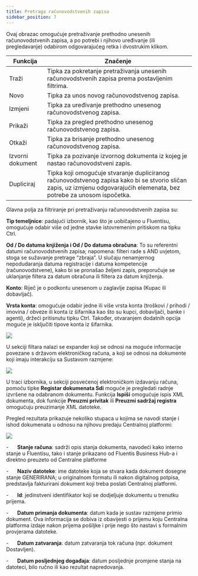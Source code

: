```yaml
---
title: Pretraga računovodstvenih zapisa
sidebar_position: 7
---
```


Ovaj obrazac omogućuje pretraživanje prethodno unesenih računovodstvenih zapisa, a po potrebi i njihovo uređivanje (ili pregledavanje) odabirom odgovarajućeg retka i dvostrukim klikom.



| Funkcija | Značenje |
| --- | --- |
| Traži | Tipka za pokretanje pretraživanja unesenih računovodstvenih zapisa prema postavljenim filtrima. |
| Novo | Tipka za unos novog računovodstvenog zapisa. |
| Izmjeni | Tipka za uređivanje prethodno unesenog računovodstvenog zapisa. |
| Prikaži | Tipka za pregled prethodno unesenog računovodstvenog zapisa. |
| Otkaži | Tipka za brisanje prethodno unesenog računovodstvenog zapisa. |
| Izvorni dokument	 | Tipka za pozivanje izvornog dokumenta iz kojeg je nastao računovodstveni zapis. |
| Dupliciraj | Tipka koji omogućuje stvaranje dupliciranog računovodstvenog zapisa kako bi se stvorio sličan zapis, uz izmjenu odgovarajućih elemenata, bez potrebe za unosom ispočetka. |

Glavna polja za filtriranje pri pretraživanju računovodstvenih zapisa su:  

**Tip temeljnice**: padajući izbornik, kao što je uobičajeno u Fluentisu, omogućuje odabir više od jedne stavke istovremenim pritiskom na tipku Ctrl.

**Od / Do datuma knjiženja i Od / Do datuma obračuna**: To su referentni datumi računovodstvenih zapisa; napomena: filteri rade s AND uvjetom, stoga se sužavanje pretrage “zbraja”. U slučaju nenamjernog nepodudaranja datuma registracije i datuma kompetencije (računovodstvene), kako bi se pronašao željeni zapis, preporučuje se uklanjanje filtera za datum obračuna ili filtera za datum knjiženja.

**Konto**: Riječ je o podkontu unesenom u zaglavlje zapisa (Kupac ili dobavljač).

**Vrsta konta**: omogućuje odabir jedne ili više vrsta konta (troškovi / prihodi / imovina / obveze ili konta iz šifarnika kao što su kupci, dobavljači, banke i agenti), držeći pritisnutu tipku Ctrl. Također, otvaranjem dodatnih opcija moguće je isključiti tipove konta iz šifarnika.

![](/img/it-it/finance-area/ledger-records/records/search-ledger-records/image01.png)

U sekciji filtara nalazi se expander koji se odnosi na moguće informacije povezane s državom elektroničkog računa, a koji se odnosi na dokumente koji imaju interakciju sa Sustavom razmjene:

![](/img/it-it/finance-area/ledger-records/records/search-ledger-records/image02.png)

U traci izbornika, u sekciji posvećenoj elektroničkom izdavanju računa, pomoću tipke **Registar dokumenata Sdi** moguće je pregledati radnje izvršene na odabranom dokumentu. Funkcija **Ispiši** omogućuje ispis XML dokumenta, dok funkcije **Preuzmi privitak** ili **Preuzmi sadržaj registra** omogućuju preuzimanje XML datoteke.

Pregled rezultata prikazuje nekoliko stupaca u kojima se navodi stanje i ishod dokumenata u odnosu na njihovu predaju Centralnoj platformi:

![](/img/it-it/finance-area/ledger-records/records/search-ledger-records/image06.png)

-      **Stanje računa**: sadrži opis stanja dokumenta, navodeći kako interno stanje u Fluentisu, tako i stanje prikazano od Fluentis Business Hub-a i direktno preuzeto od Centralne platforme

-      **Naziv datoteke**: ime datoteke koja se stvara kada dokument dosegne stanje GENERIRANA; u originalnom formatu ili nakon digitalnog potpisa, predstavlja fakturirani dokument koji treba poslati Centralnoj platformi.

-      **Id**: jedinstveni identifikator koji se dodjeljuje dokumentu u trenutku prijema.

-      **Datum primanja dokumenta**: datum kada je sustav razmjene primio dokument. Ova informacija se dobiva iz obavijesti o prijemu koju Centralna platforma izdaje nakon prijema pošiljke i prije nego što nastavi s formalnim provjerama datoteke.

-      **Datum zatvaranja**: datum zatvaranja tok računa (npr. dokument Dostavljen).

-      **Datum posljednjeg događaja**: datum posljednje promjene stanja na datoteci, bilo ručno ili kao rezultat napredovanja.






